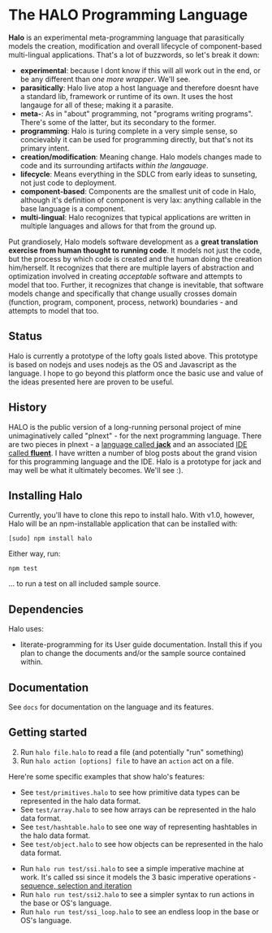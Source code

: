 The HALO Programming Language
==============================

**Halo** is an experimental meta-programming language that parasitically models the creation, modification and overall lifecycle of component-based multi-lingual applications. That's a lot of buzzwords, so let's break it down:

* **experimental**: because I dont know if this will all work out in the end, or be any different than *one more wrapper*. We'll see.
* **parasitically**: Halo live atop a host language and therefore doesnt have a standard lib, framework or runtime of its own. It uses the host langauge for all of these; making it a parasite.
* **meta-**: As in "about" programming, not "programs writing programs". There's some of the latter, but its secondary to the former.
* **programming**: Halo is turing complete in a very simple sense, so concievably it can be used for programming directly, but that's not its primary intent.
* **creation/modification**: Meaning change. Halo models changes made to code and its surrounding artifacts *within the langauage*.
* **lifecycle**: Means everything in the SDLC from early ideas to sunseting, not just code to deployment.
* **component-based**: Components are the smallest unit of code in Halo, although it's definition of component is very lax: anything callable in the base language is a component.
* **multi-lingual**: Halo recognizes that typical applications are written in multiple languages and allows for that from the ground up.

Put grandiosely, Halo models software development as a **great translation exercise from human thought to running code**. It models not just the code, but the process by which code is created and the human doing the creation him/herself. It recognizes that there are multiple layers of abstraction and optimization involved in creating *acceptable* software and attempts to model that too. Further, it recognizes that change is inevitable, that software models change and specifically that change usually crosses domain (function, program, component, process, network) boundaries - and attempts to model that too.

Status
------
Halo is currently a prototype of the lofty goals listed above. This prototype is based on nodejs and uses nodejs as the OS and Javascript as the language. I hope to go beyond this platform once the basic use and value of the ideas presented here are proven to be useful.

History
-------
HALO is the public version of a long-running personal project of mine unimaginatively called "plnext" - for the next programming language. There are two pieces in plnext - a [language called **jack**](http://tt2n.blogspot.com/search/label/jack) and an associated [IDE called **fluent**](http://tt2n.blogspot.com/search/label/fluent). I have written a number of blog posts about the grand vision for this programming language and the IDE. Halo is a prototype for jack and may well be what it ultimately becomes. We'll see :).

Installing Halo
--------
Currently, you'll have to clone this repo to install halo. With v1.0, however, Halo will be an npm-installable application that can be installed with:

	[sudo] npm install halo

Either way, run:

	npm test

... to run a test on all included sample source.

Dependencies
-------------
Halo uses:
* literate-programming for its User guide documentation. Install this if you plan to change the documents and/or the sample source contained within.

<!-- 
* [Graphviz](http://graphviz.org) to visualize its data. If you dont use the `viz` action, you will be unaffected.
 -->

Documentation
--------------

See `docs` for documentation on the language and its features.

Getting started
---------------

<!-- 1. Run `halo` to enter an interactive shell-->
<!-- 2. Run `halo [file|dir]` to read a file or directory (and potentially "run" something) -->

2. Run `halo file.halo` to read a file (and potentially "run" something)
3. Run `halo action [options] file` to have an `action` act on a file.

<!-- 3. Run `halo action [options] [file|dir]` to have an `action` act on a file or directory. -->

<!-- 4. Run `halo gui` to see halo's native IDE -->

Here're some specific examples that show halo's features:

* See `test/primitives.halo` to see how primitive data types can be represented in the halo data format.
* See `test/array.halo` to see how arrays can be represented in the halo data format.
* See `test/hashtable.halo` to see one way of representing hashtables in the halo data format.
* See `test/object.halo` to see how objects can be represented in the halo data format.

<!-- * Run the `analyze` action on any of the files above to get a graph analysis of the contents -->
<!-- * eg, run `halo analyze test/object.halo` to get a graph analysis of that file. -->
<!-- * Run the `viz` action on any of the files above to get a graphviz output of the contents -->
<!-- * eg, run `halo viz test/object.halo` to get a dot file output of that file. -->
<!-- * You can now run `dot -Tsvg -o output.svg object.dot` or run `halo viz -Tsvg test/object.halo` to get an svg display of `object.halo`. -->
<!-- * Run `halo viz test/spa.halo` to visualize the structure and behavior of a single page js app (as documented in that file) -->
<!-- * Run `halo viz test/abs_todomvc.halo` to visualize the structure and behavior of of an app that inherits from `spa.halo`. -->
* Run `halo run test/ssi.halo` to see a simple imperative machine at work. It's called ssi since it models the 3 basic imperative operations - [sequence, selection and iteration](http://en.wikipedia.org/wiki/Structured_programming#Control_structures)
* Run `halo run test/ssi2.halo` to see a simpler syntax to run actions in the base or OS's language.
* Run `halo run test/ssi_loop.halo` to see an endless loop in the base or OS's language.

<!-- * Run `halo run test/fizzbuzz.halo` to see a single-language app in action. -->
<!-- * Run `halo run test/todomvc/main.halo` to see a multi-language app in action. -->
